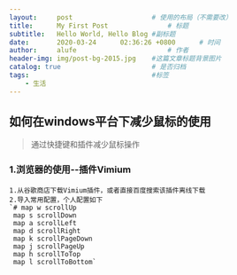```yaml
---
layout:     post   				    # 使用的布局（不需要改）
title:      My First Post 				# 标题 
subtitle:   Hello World, Hello Blog #副标题
date:       2020-03-24		02:36:26 +0800		# 时间
author:     alufe						# 作者
header-img: img/post-bg-2015.jpg 	#这篇文章标题背景图片
catalog: true 						# 是否归档
tags:								#标签
    - 生活
---
```


## 如何在windows平台下减少鼠标的使用
>通过快捷键和插件减少鼠标操作

### 1.浏览器的使用--插件Vimium
    1.从谷歌商店下载Vimium插件，或者直接百度搜索该插件离线下载
    2.导入常用配置，个人配置如下
    `# map w scrollUp
     map s scrollDown
     map a scrollLeft
     map d scrollRight
     map k scrollPageDown
     map j scrollPageUp
     map h scrollToTop
     map l scrollToBottom`

  
